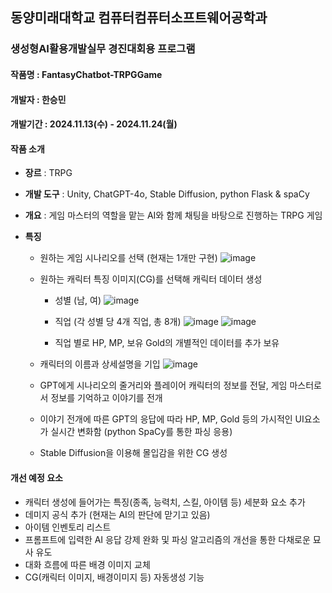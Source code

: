 ## 동양미래대학교 컴퓨터컴퓨터소프트웨어공학과
### 생성형AI활용개발실무 경진대회용 프로그램
#### 작품명 : FantasyChatbot-TRPGGame

#### 개발자 : 한승민

#### 개발기간 : 2024.11.13(수) - 2024.11.24(월)

#### 작품 소개
- __장르__ : TRPG

- __개발 도구__ : Unity, ChatGPT-4o, Stable Diffusion, python Flask & spaCy

- __개요__ : 게임 마스터의 역할을 맡는 AI와 함께 채팅을 바탕으로 진행하는 TRPG 게임

- __특징__
  - 원하는 게임 시나리오를 선택 (현재는 1개만 구현)
    ![image](https://github.com/user-attachments/assets/e12b1841-87e5-4424-aee7-d5b194a281b8)

  - 원하는 캐릭터 특징 이미지(CG)를 선택해 캐릭터 데이터 생성
    - 성별 (남, 여)
    ![image](https://github.com/user-attachments/assets/c2b1dba3-85af-41f7-b9e9-95aea0f4823b)

    - 직업 (각 성별 당 4개 직업, 총 8개)
    ![image](https://github.com/user-attachments/assets/39c9c16b-d3bb-41a2-93fc-e62e86fd24a0)
    ![image](https://github.com/user-attachments/assets/b0b78493-1ca0-4a18-90dd-89f747cdc4b5)

    - 직업 별로 HP, MP, 보유 Gold의 개별적인 데이터를 추가 보유
  
  - 캐릭터의 이름과 상세설명을 기입
    ![image](https://github.com/user-attachments/assets/1a14ecd0-0789-4309-af94-84c97b7780e6)

  - GPT에게 시나리오의 줄거리와 플레이어 캐릭터의 정보를 전달, 게임 마스터로서 정보를 기억하고 이야기를 전개
  - 이야기 전개에 따른 GPT의 응답에 따라 HP, MP, Gold 등의 가시적인 UI요소가 실시간 변화함 (python SpaCy를 통한 파싱 응용)
  - Stable Diffusion을 이용해 몰입감을 위한 CG 생성

#### 개선 예정 요소
  - 캐릭터 생성에 들어가는 특징(종족, 능력치, 스킬, 아이템 등) 세분화 요소 추가
  - 데미지 공식 추가 (현재는 AI의 판단에 맏기고 있음)
  - 아이템 인벤토리 리스트
  - 프롬프트에 입력한 AI 응답 강제 완화 및 파싱 알고리즘의 개선을 통한 다채로운 묘사 유도
  - 대화 흐름에 따른 배경 이미지 교체
  - CG(캐릭터 이미지, 배경이미지 등) 자동생성 기능
